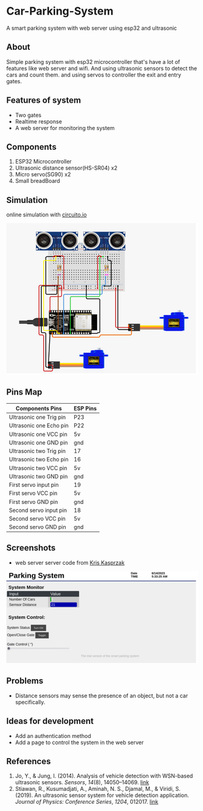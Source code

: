 # Car-Parking-System
A smart parking system with web server using esp32 and ultrasonic



## About
Simple parking system with esp32 microcontroller that's have a lot of features like web server and wifi. And using  ultrasonic sensors to detect the cars and count them. and using servos to controller the exit and entry gates.

## Features of system 
- Two gates
- Realtime response
- A web server for monitoring the system

## Components
1. ESP32 Microcontroller
2. Ultrasonic distance sensor(HS-SR04) x2
3. Micro servo(SG90) x2
4. Small breadBoard

## Simulation
online simulation with [circuito.io](https://www.circuito.io/static/reply/index.html?solutionId=64893421c3831e002ef5cbb2&solutionPath=storage.circuito.io)

![Block-Diagram](block.png)


## Pins Map

Components Pins | ESP Pins
------------  | ------------
Ultrasonic one Trig pin | P23
Ultrasonic one Echo pin | P22
Ultrasonic one VCC pin | 5v
Ultrasonic one GND pin | gnd
Ultrasonic two Trig pin | 17
Ultrasonic two Echo pin | 16
Ultrasonic two VCC pin | 5v
Ultrasonic two GND pin | gnd
First servo input pin | 19
First servo VCC pin | 5v
First servo GND pin | gnd
Second servo input pin | 18
Second servo VCC pin | 5v
Second servo GND pin | gnd


## Screenshots

- web server
server code from [ Kris Kasprzak ](https://github.com/KrisKasprzak/ESP32_WebPage.git)

![Server-screnshot](server-shot.png)



## Problems
- Distance sensors may sense the presence of an object, but not a car specifically.

## Ideas for development
- Add an authentication method
- Add a page to control the system in the web server

## References
1. Jo, Y., & Jung, I. (2014). Analysis of vehicle detection with WSN-based  ultrasonic sensors. _Sensors_, _14_(8), 14050–14069. [link](https://doi.org/10.3390/s140814050)
2. Stiawan, R., Kusumadjati, A., Aminah, N. S., Djamal, M., & Viridi, S. (2019). An ultrasonic sensor system for vehicle detection application. _Journal of Physics: Conference Series_, _1204_, 012017. [link]( https://doi.org/10.1088/1742-6596/1204/1/012017)
